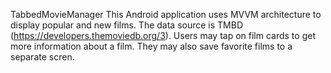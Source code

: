 TabbedMovieManager
This Android application uses MVVM architecture to display popular and new films. The data source is TMBD (https://developers.themoviedb.org/3). Users may tap on film cards to get more information about a film. They may also save favorite films to a separate scren.
